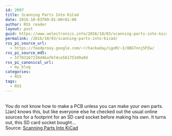 ```yaml
---
id: 2097
title: Scanning Parts Into KiCad
date: 2016-10-03T09:01:00+01:00
author: RSS reader
layout: post
guid: https://www.uelectronics.info/2016/10/03/scanning-parts-into-kicad/
permalink: /2016/10/03/scanning-parts-into-kicad/
rss_pi_source_url:
  - https://feedproxy.google.com/~r/hackaday/LgoM/~3/8BGTnnj5PZw/
rss_pi_source_md5:
  - 5f703167238d4bafbf4ce561753d9a0d
rss_pi_canonical_url:
  - my_blog
categories:
  - RSS
tags:
  - RSS
---
```

&#013;  
You do not know how to make a PCB unless you can make your own parts. [Jan] knows this, but like everyone else he checked out the usual online sources for a footprint for an SD card socket before making his own. It turns out, this SD card socket bought…&#013;  
Source: <a href="https://feedproxy.google.com/~r/hackaday/LgoM/~3/8BGTnnj5PZw/" target="_blank">Scanning Parts Into KiCad</a>